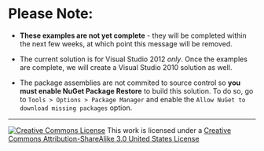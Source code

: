 Please Note:
=======================

* **These examples are not yet complete** - they will be completed within the next few weeks, at which point this message will be removed.

* The current solution is for Visual Studio 2012 *only*.  Once the examples are complete, we will create a Visual Studio 2010 solution as well.

* The package assemblies are not commited to source control so **you must enable NuGet Package Restore** to build this solution.
  To do so, go to `Tools > Options > Package Manager` and enable the `Allow NuGet to download missing packages` option.


- - -
[![Creative Commons License][2]][1]
This work is licensed under a [Creative Commons Attribution-ShareAlike 3.0 United States License][1]

 [1]: http://creativecommons.org/licenses/by-sa/3.0/us/deed.en_US
 [2]: http://i.creativecommons.org/l/by-sa/3.0/us/88x31.png
